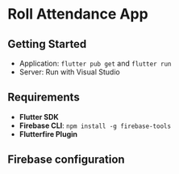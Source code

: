 # Roll Attendance App

## Getting Started
- Application: `flutter pub get` and `flutter run`
- Server: Run with Visual Studio

## Requirements
- **Flutter SDK**
- **Firebase CLI**: `npm install -g firebase-tools`
- **Flutterfire Plugin**

## Firebase configuration
